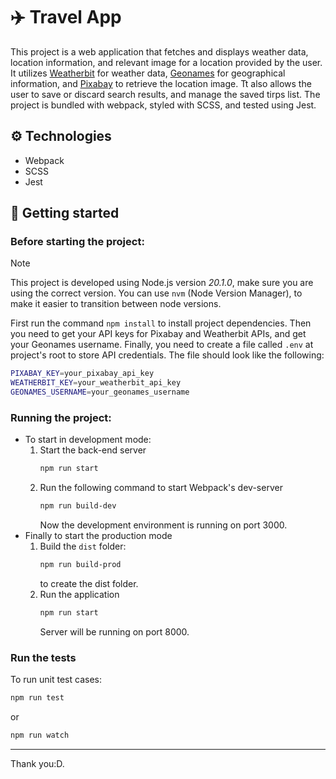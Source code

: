 # ✈️ Travel App

This project is a web application that fetches and displays weather data, location information, and relevant image for a location provided by the user. It utilizes [Weatherbit](https://www.weatherbit.io/api) for weather data, [Geonames](https://www.geonames.org/export/web-services.html) for geographical information, and [Pixabay](https://pixabay.com/service/about/api/) to retrieve the location image. Tt also allows the user to save or discard search results, and manage the saved tirps list. The project is bundled with webpack, styled with SCSS, and tested using Jest.

## ⚙️ Technologies

- Webpack
- SCSS
- Jest

## 🚀 Getting started

### Before starting the project:

> [!NOTE]
> This project is developed using Node.js version <em>20.1.0</em>, make sure you are using the correct version.
> You can use `nvm` (Node Version Manager), to make it easier to transition between node versions.

First run the command `npm install` to install project dependencies. Then you need to get your API keys for Pixabay and Weatherbit APIs, and get your Geonames username. Finally, you need to create a file called `.env` at project's root to store API credentials. The file should look like the following:

```sh
PIXABAY_KEY=your_pixabay_api_key
WEATHERBIT_KEY=your_weatherbit_api_key
GEONAMES_USERNAME=your_geonames_username
```

### Running the project:

- To start in development mode:
  1. Start the back-end server
     ```sh
     npm run start
     ```
  2. Run the following command to start Webpack's dev-server
     ```sh
     npm run build-dev
     ```
     Now the development environment is running on port 3000.
- Finally to start the production mode
  1. Build the `dist` folder:
     ```sh
     npm run build-prod
     ```
     to create the dist folder.
  2. Run the application
     ```sh
     npm run start
     ```
     Server will be running on port 8000.

### Run the tests

To run unit test cases:

```sh
npm run test
```

or

```sh
npm run watch
```

---

Thank you:D.
